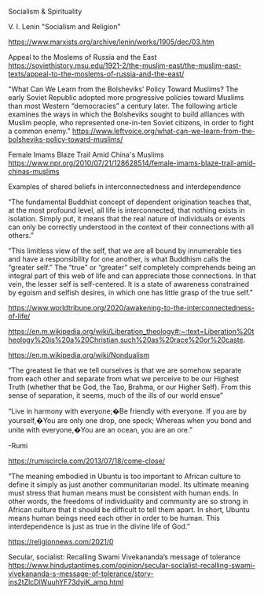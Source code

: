 Socialism & Spirituality

V. I.   Lenin "Socialism and Religion"

https://www.marxists.org/archive/lenin/works/1905/dec/03.htm

Appeal to the Moslems of Russia and the East
https://soviethistory.msu.edu/1921-2/the-muslim-east/the-muslim-east-texts/appeal-to-the-moslems-of-russia-and-the-east/

"What Can We Learn from the Bolsheviks’ Policy Toward Muslims?
The early Soviet Republic adopted more progressive policies toward Muslims than most Western “democracies” a century later. The following article examines the ways in which the Bolsheviks sought to build alliances with Muslim people, who represented one-in-ten Soviet citizens, in order to fight a common enemy."
https://www.leftvoice.org/what-can-we-learn-from-the-bolsheviks-policy-toward-muslims/

Female Imams Blaze Trail Amid China's Muslims
https://www.npr.org/2010/07/21/128628514/female-imams-blaze-trail-amid-chinas-muslims

Examples of shared beliefs in interconnectedness and interdependence

“The fundamental Buddhist concept of dependent origination teaches that, at the most profound level, all life is interconnected, that nothing exists in isolation. Simply put, it means that the real nature of individuals or events can only be correctly understood in the context of their connections with all others.”

“This limitless view of the self, that we are all bound by innumerable ties and have a responsibility for one another, is what Buddhism calls the “greater self.”
The “true” or “greater” self completely comprehends being an integral part of this web of life and can appreciate those connections. In that vein, the lesser self is self-centered. It is a state of awareness constrained by egoism and selfish desires, in which one has little grasp of the true self.”

https://www.worldtribune.org/2020/awakening-to-the-interconnectedness-of-life/

https://en.m.wikipedia.org/wiki/Liberation_theology#:~:text=Liberation%20theology%20is%20a%20Christian,such%20as%20race%20or%20caste.

https://en.m.wikipedia.org/wiki/Nondualism

“The greatest lie that we tell ourselves is that we are somehow separate from each other and separate from what we perceive to be our Highest Truth (whether that be God, the Tao, Brahma, or our Higher Self). From this sense of separation, it seems, much of the ills of our world ensue”

“Live in harmony with everyone;�Be friendly with everyone.
If you are by yourself,�You are only one drop, one speck;
Whereas when you bond and unite with everyone,�You are an ocean, you are an ore.”

-Rumi

https://rumiscircle.com/2013/07/18/come-close/

“The meaning embodied in Ubuntu is too important to African culture to define it simply as just another communitarian model. Its ultimate meaning must stress that human means must be consistent with human ends. In other words, the freedoms of individuality and community are so strong in African culture that it should be difficult to tell them apart. In short, Ubuntu means human beings need each other in order to be human. This interdependence is just as true in the divine life of God.”

https://religionnews.com/2021/0

Secular, socialist: Recalling Swami Vivekananda’s message of tolerance
https://www.hindustantimes.com/opinion/secular-socialist-recalling-swami-vivekananda-s-message-of-tolerance/story-ins2tZlcDlWuuhYF73dyiK_amp.html
